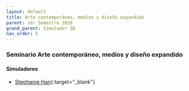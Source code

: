 ```yaml
---
layout: default
title: Arte contemporáneo, medios y diseño expandido
parent: 1er Semestre 2020
grand_parent: Simulador 3D
nav_order: 5
---
```


### Seminario Arte contemporáneo, medios y diseño expandido


#### Simuladores

- [Stephanie Han](http://udesa.cristianreynaga.com/simuladorlab/2020/1semestre/artecontemporaneo/han.html){:target="_blank"}